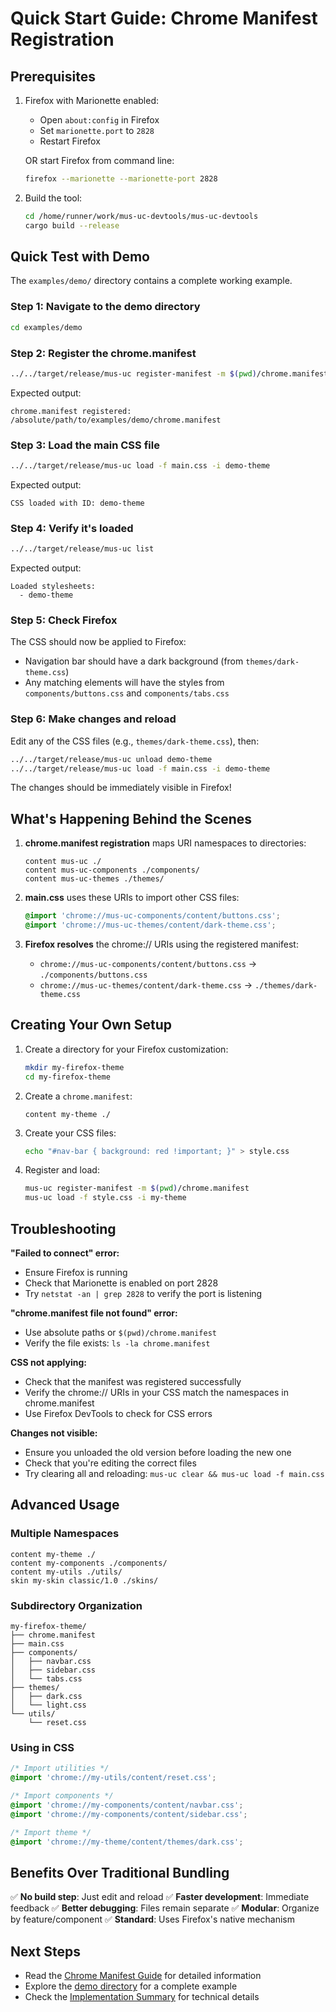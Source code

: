 # Quick Start Guide: Chrome Manifest Registration

## Prerequisites

1. Firefox with Marionette enabled:
   - Open `about:config` in Firefox
   - Set `marionette.port` to `2828`
   - Restart Firefox

   OR start Firefox from command line:
   ```bash
   firefox --marionette --marionette-port 2828
   ```

2. Build the tool:
   ```bash
   cd /home/runner/work/mus-uc-devtools/mus-uc-devtools
   cargo build --release
   ```

## Quick Test with Demo

The `examples/demo/` directory contains a complete working example.

### Step 1: Navigate to the demo directory

```bash
cd examples/demo
```

### Step 2: Register the chrome.manifest

```bash
../../target/release/mus-uc register-manifest -m $(pwd)/chrome.manifest
```

Expected output:
```
chrome.manifest registered: /absolute/path/to/examples/demo/chrome.manifest
```

### Step 3: Load the main CSS file

```bash
../../target/release/mus-uc load -f main.css -i demo-theme
```

Expected output:
```
CSS loaded with ID: demo-theme
```

### Step 4: Verify it's loaded

```bash
../../target/release/mus-uc list
```

Expected output:
```
Loaded stylesheets:
  - demo-theme
```

### Step 5: Check Firefox

The CSS should now be applied to Firefox:
- Navigation bar should have a dark background (from `themes/dark-theme.css`)
- Any matching elements will have the styles from `components/buttons.css` and `components/tabs.css`

### Step 6: Make changes and reload

Edit any of the CSS files (e.g., `themes/dark-theme.css`), then:

```bash
../../target/release/mus-uc unload demo-theme
../../target/release/mus-uc load -f main.css -i demo-theme
```

The changes should be immediately visible in Firefox!

## What's Happening Behind the Scenes

1. **chrome.manifest registration** maps URI namespaces to directories:
   ```
   content mus-uc ./
   content mus-uc-components ./components/
   content mus-uc-themes ./themes/
   ```

2. **main.css** uses these URIs to import other CSS files:
   ```css
   @import 'chrome://mus-uc-components/content/buttons.css';
   @import 'chrome://mus-uc-themes/content/dark-theme.css';
   ```

3. **Firefox resolves** the chrome:// URIs using the registered manifest:
   - `chrome://mus-uc-components/content/buttons.css` → `./components/buttons.css`
   - `chrome://mus-uc-themes/content/dark-theme.css` → `./themes/dark-theme.css`

## Creating Your Own Setup

1. Create a directory for your Firefox customization:
   ```bash
   mkdir my-firefox-theme
   cd my-firefox-theme
   ```

2. Create a `chrome.manifest`:
   ```
   content my-theme ./
   ```

3. Create your CSS files:
   ```bash
   echo "#nav-bar { background: red !important; }" > style.css
   ```

4. Register and load:
   ```bash
   mus-uc register-manifest -m $(pwd)/chrome.manifest
   mus-uc load -f style.css -i my-theme
   ```

## Troubleshooting

**"Failed to connect" error:**
- Ensure Firefox is running
- Check that Marionette is enabled on port 2828
- Try `netstat -an | grep 2828` to verify the port is listening

**"chrome.manifest file not found" error:**
- Use absolute paths or `$(pwd)/chrome.manifest`
- Verify the file exists: `ls -la chrome.manifest`

**CSS not applying:**
- Check that the manifest was registered successfully
- Verify the chrome:// URIs in your CSS match the namespaces in chrome.manifest
- Use Firefox DevTools to check for CSS errors

**Changes not visible:**
- Ensure you unloaded the old version before loading the new one
- Check that you're editing the correct files
- Try clearing all and reloading: `mus-uc clear && mus-uc load -f main.css`

## Advanced Usage

### Multiple Namespaces

```
content my-theme ./
content my-components ./components/
content my-utils ./utils/
skin my-skin classic/1.0 ./skins/
```

### Subdirectory Organization

```
my-firefox-theme/
├── chrome.manifest
├── main.css
├── components/
│   ├── navbar.css
│   ├── sidebar.css
│   └── tabs.css
├── themes/
│   ├── dark.css
│   └── light.css
└── utils/
    └── reset.css
```

### Using in CSS

```css
/* Import utilities */
@import 'chrome://my-utils/content/reset.css';

/* Import components */
@import 'chrome://my-components/content/navbar.css';
@import 'chrome://my-components/content/sidebar.css';

/* Import theme */
@import 'chrome://my-theme/content/themes/dark.css';
```

## Benefits Over Traditional Bundling

✅ **No build step**: Just edit and reload
✅ **Faster development**: Immediate feedback
✅ **Better debugging**: Files remain separate
✅ **Modular**: Organize by feature/component
✅ **Standard**: Uses Firefox's native mechanism

## Next Steps

- Read the [Chrome Manifest Guide](CHROME_MANIFEST_GUIDE.md) for detailed information
- Explore the [demo directory](demo/) for a complete example
- Check the [Implementation Summary](../CHROME_MANIFEST_IMPLEMENTATION.md) for technical details
